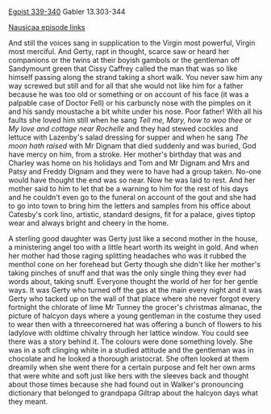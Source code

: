 [Egoist  339-340](https://archive.org/stream/ulysses00joyc_1?ref=ol#page/339/mode/1up) Gabler 13.303-344

[Nausicaa episode links](https://github.com/upup1904/ulysses_splits/blob/master/nausicaa/episode_links_nausicaa.md)

And still the voices sang in supplication to the Virgin most powerful,
Virgin most merciful. And Gerty, rapt in thought, scarce saw or heard
her companions or the twins at their boyish gambols or the gentleman off
Sandymount green that Cissy Caffrey called the man that was so like
himself passing along the strand taking a short walk. You never saw him
any way screwed but still and for all that she would not like him for a
father because he was too old or something or on account of his face (it
was a palpable case of Doctor Fell) or his carbuncly nose with the
pimples on it and his sandy moustache a bit white under his nose. Poor
father! With all his faults she loved him still when he sang *Tell me,
Mary, how to woo thee* or *My love and cottage near Rochelle* and they
had stewed cockles and lettuce with Lazenby's salad dressing for supper
and when he sang *The moon hath raised* with Mr Dignam that died
suddenly and was buried, God have mercy on him, from a stroke. Her
mother's birthday that was and Charley was home on his holidays and Tom
and Mr Dignam and Mrs and Patsy and Freddy Dignam and they were to have
had a group taken. No-one would have thought the end was so near. Now he
was laid to rest. And her mother said to him to let that be a warning to
him for the rest of his days and he couldn't even go to the funeral on
account of the gout and she had to go into town to bring him the letters
and samples from his office about Catesby's cork lino, artistic,
standard designs, fit for a palace, gives tiptop wear and always bright
and cheery in the home.

A sterling good daughter was Gerty just like a second mother in the
house, a ministering angel too with a little heart worth its weight in
gold. And when her mother had those raging splitting headaches who was
it rubbed the menthol cone on her forehead but Gerty though she didn't
like her mother's taking pinches of snuff and that was the only single
thing they ever had words about, taking snuff. Everyone thought the
world of her for her gentle ways. It was Gerty who turned off the gas at
the main every night and it was Gerty who tacked up on the wall of that
place where she never forgot every fortnight the chlorate of lime Mr
Tunney the grocer's christmas almanac, the picture of halcyon days where
a young gentleman in the costume they used to wear then with a
threecornered hat was offering a bunch of flowers to his ladylove with
oldtime chivalry through her lattice window. You could see there was a
story behind it. The colours were done something lovely. She was in a
soft clinging white in a studied attitude and the gentleman was in
chocolate and he looked a thorough aristocrat. She often looked at them
dreamily when she went there for a certain purpose and felt her own arms
that were white and soft just like hers with the sleeves back and
thought about those times because she had found out in Walker's
pronouncing dictionary that belonged to grandpapa Giltrap about the
halcyon days what they meant.

